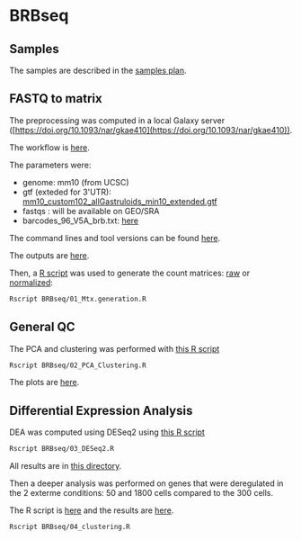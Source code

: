 # BRBseq

## Samples

The samples are described in the [samples plan](./inputs/SamplePlan.txt).

## FASTQ to matrix

The preprocessing was computed in a local Galaxy server ([https://doi.org/10.1093/nar/gkae410](https://doi.org/10.1093/nar/gkae410)).

The workflow is [here](./BRB-seq.ga).

The parameters were:

- genome: mm10 (from UCSC)
- gtf (exteded for 3'UTR): [mm10_custom102_allGastruloids_min10_extended.gtf](https://zenodo.org/records/10079673/files/mm10_custom102_allGastruloids_min10_extended.gtf.gz)
- fastqs : will be available on GEO/SRA
- barcodes_96_V5A_brb.txt: [here](./inputs/barcodes_96_V5A_brb.txt)

The command lines and tool versions can be found [here](BRBseq/inputs/command_lines.sh).

The outputs are [here](./STAR_solo_results/).

Then, a [R script](./01_Mtx.generation.R) was used to generate the count matrices: [raw](./outputs/all_counts.txt) or [normalized](./outputs/all_counts_pm.txt):

```bash
Rscript BRBseq/01_Mtx.generation.R
```

## General QC

The PCA and clustering was performed with [this R script](./02_PCA_Clustering.R)

```bash
Rscript BRBseq/02_PCA_Clustering.R
```

The plots are [here](./outputs/general_plots/).

## Differential Expression Analysis

DEA was computed using DESeq2 using [this R script](./03_DESeq2.R)

```bash
Rscript BRBseq/03_DESeq2.R
```

All results are in [this directory](./outputs/DESeq2_pairwise/).

Then a deeper analysis was performed on genes that were deregulated in the 2 exterme conditions: 50 and 1800 cells compared to the 300 cells.

The R script is [here](./04_clustering.R) and the results are [here](./outputs/DESeq2_pairwise/).

```bash
Rscript BRBseq/04_clustering.R
```
